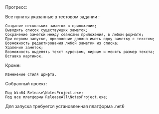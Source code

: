 Прогресс:

  Все пункты указанные в тестовом задании :
  
    Создание нескольких заметок в приложении;
    Выводить список существующих заметок;
    Сохранение заметки между сеансами приложения, в любом формате; 
    При первом запуске, приложение должно иметь одну заметку с текстом;
    Возможность редактирования любой заметки из списка;
    Удаление заметок;
    Возможность выделять текст курсивом, жирным и менять размер текста;
    Вставка картинок.
  Кроме:
  
    Изменение стиля шрифта.
    
Собранный проект: 

    Под Win64 Release\NotesProject.exe;
    Под все платформы ReleaseAll\NotesProject.exe;
    

Для запуска требуется установленная платформа .net6
